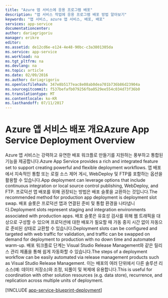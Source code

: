 ```yaml
---
title: "Azure 앱 서비스에 응용 프로그램 배포"
description: "앱 서비스 작업에 응용 프로그램 배포 방법 알아보기"
keywords: "앱 서비스, azure 앱 서비스, 배포, 배포"
services: app-service
documentationcenter: 
author: dariagrigoriu
manager: erikre
editor: 
ms.assetid: de12cd6e-e124-4e48-90bc-c3a3801305da
ms.service: app-service
ms.workload: na
ms.tgt_pltfrm: na
ms.devlang: na
ms.topic: article
ms.date: 02/09/2016
ms.author: dariagrigoriu
ms.openlocfilehash: 347e8b5177eac8e08ab0dea701b736b86d23904a
ms.sourcegitcommit: f537befafb079256fba0529ee554c034d73f36b0
ms.translationtype: MT
ms.contentlocale: ko-KR
ms.lasthandoff: 07/11/2017
---
```

# <a name="azure-app-service-deployment-overview"></a><span data-ttu-id="eb3e8-104">Azure 앱 서비스 배포 개요</span><span class="sxs-lookup"><span data-stu-id="eb3e8-104">Azure App Service Deployment Overview</span></span>
<span data-ttu-id="eb3e8-105">Azure 앱 서비스는 강력하고 유연한 배포 워크플로 만들기를 지원하는 풍부하고 통합된 기능을 제공합니다.</span><span class="sxs-lookup"><span data-stu-id="eb3e8-105">Azure App Service provides a rich and integrated feature set to support creating powerful and flexible deployment workflows.</span></span> <span data-ttu-id="eb3e8-106">앱 배포에서 지속적인 통합 또는 로컬 소스 제어 게시, WebDeploy 및 FTP를 포함하는 옵션을 활용할 수 있습니다.</span><span class="sxs-lookup"><span data-stu-id="eb3e8-106">App deployment can leverage options that include continuous integration or local source control publishing, WebDeploy, and FTP.</span></span> <span data-ttu-id="eb3e8-107">프로덕션 앱 배포를 위해 권장되는 방법은 배포 슬롯을 교환하는 것입니다.</span><span class="sxs-lookup"><span data-stu-id="eb3e8-107">The recommended method for production app deployment is deployment slot swap.</span></span> <span data-ttu-id="eb3e8-108">배포 슬롯은 프로덕션 앱과 연결된 준비 및 통합 환경을 나타냅니다.</span><span class="sxs-lookup"><span data-stu-id="eb3e8-108">Deployment slots represent staging and integration environments associated with production apps.</span></span> <span data-ttu-id="eb3e8-109">배포 슬롯은 유효성 검사를 위해 웹 트래픽을 대상으로 구성할 수 있으며 프로덕션에 대한 배포가 필요할 때 가동 중지 시간 없이 자동으로 준비된 상태로 교환할 수 있습니다.</span><span class="sxs-lookup"><span data-stu-id="eb3e8-109">Deployment slots can be configured and targeted with web traffic for validation, and traffic can be swapped on demand for deployment to production with no down time and automated warm-up.</span></span> <span data-ttu-id="eb3e8-110">배포 워크플로 단계는 Visual Studio Release Management와 같은 릴리스 관리 제품을 통해 쉽게 자동화할 수 있습니다.</span><span class="sxs-lookup"><span data-stu-id="eb3e8-110">The steps of a deployment workflow can be easily automated via release management products such as Visual Studio Release Management.</span></span> <span data-ttu-id="eb3e8-111">이는 배포의 여러 단위에서 다른 솔루션 리소스(예: 데이터 저장소)와 조정, 되풀이 및 복제에 유용합니다.</span><span class="sxs-lookup"><span data-stu-id="eb3e8-111">This is useful for coordination with other solution resources (e.g. data store), recurrence, and replication across multiple units of deployment.</span></span> 

[!INCLUDE [app-service-blueprint-deployment](../../includes/app-service-blueprint-deployment.md)]

